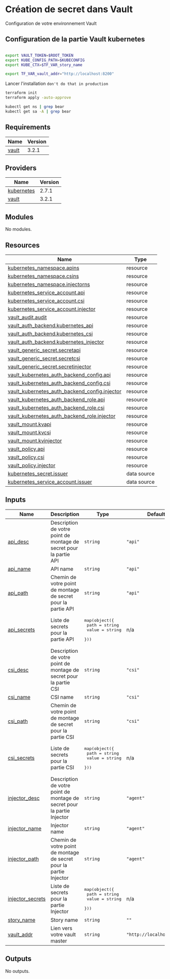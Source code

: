 <!-- BEGIN_TF_DOCS -->
# Création de secret dans Vault

Configuration de votre environnement Vault

## Configuration de la partie Vault kubernetes

```bash

export VAULT_TOKEN=$ROOT_TOKEN
export KUBE_CONFIG_PATH=$KUBECONFIG
export KUBE_CTX=$TF_VAR_story_name

export TF_VAR_vault_addr="http://localhost:8200"
```

Lancer l'installation `don't do that in production`

```bash
terraform init
terraform apply -auto-approve

kubectl get ns | grep bear
kubectl get sa -A | grep bear
```

## Requirements

| Name | Version |
|------|---------|
| <a name="requirement_vault"></a> [vault](#requirement\_vault) | 3.2.1 |

## Providers

| Name | Version |
|------|---------|
| <a name="provider_kubernetes"></a> [kubernetes](#provider\_kubernetes) | 2.7.1 |
| <a name="provider_vault"></a> [vault](#provider\_vault) | 3.2.1 |

## Modules

No modules.

## Resources

| Name | Type |
|------|------|
| [kubernetes_namespace.apins](https://registry.terraform.io/providers/hashicorp/kubernetes/latest/docs/resources/namespace) | resource |
| [kubernetes_namespace.csins](https://registry.terraform.io/providers/hashicorp/kubernetes/latest/docs/resources/namespace) | resource |
| [kubernetes_namespace.injectorns](https://registry.terraform.io/providers/hashicorp/kubernetes/latest/docs/resources/namespace) | resource |
| [kubernetes_service_account.api](https://registry.terraform.io/providers/hashicorp/kubernetes/latest/docs/resources/service_account) | resource |
| [kubernetes_service_account.csi](https://registry.terraform.io/providers/hashicorp/kubernetes/latest/docs/resources/service_account) | resource |
| [kubernetes_service_account.injector](https://registry.terraform.io/providers/hashicorp/kubernetes/latest/docs/resources/service_account) | resource |
| [vault_audit.audit](https://registry.terraform.io/providers/hashicorp/vault/3.2.1/docs/resources/audit) | resource |
| [vault_auth_backend.kubernetes_api](https://registry.terraform.io/providers/hashicorp/vault/3.2.1/docs/resources/auth_backend) | resource |
| [vault_auth_backend.kubernetes_csi](https://registry.terraform.io/providers/hashicorp/vault/3.2.1/docs/resources/auth_backend) | resource |
| [vault_auth_backend.kubernetes_injector](https://registry.terraform.io/providers/hashicorp/vault/3.2.1/docs/resources/auth_backend) | resource |
| [vault_generic_secret.secretapi](https://registry.terraform.io/providers/hashicorp/vault/3.2.1/docs/resources/generic_secret) | resource |
| [vault_generic_secret.secretcsi](https://registry.terraform.io/providers/hashicorp/vault/3.2.1/docs/resources/generic_secret) | resource |
| [vault_generic_secret.secretinjector](https://registry.terraform.io/providers/hashicorp/vault/3.2.1/docs/resources/generic_secret) | resource |
| [vault_kubernetes_auth_backend_config.api](https://registry.terraform.io/providers/hashicorp/vault/3.2.1/docs/resources/kubernetes_auth_backend_config) | resource |
| [vault_kubernetes_auth_backend_config.csi](https://registry.terraform.io/providers/hashicorp/vault/3.2.1/docs/resources/kubernetes_auth_backend_config) | resource |
| [vault_kubernetes_auth_backend_config.injector](https://registry.terraform.io/providers/hashicorp/vault/3.2.1/docs/resources/kubernetes_auth_backend_config) | resource |
| [vault_kubernetes_auth_backend_role.api](https://registry.terraform.io/providers/hashicorp/vault/3.2.1/docs/resources/kubernetes_auth_backend_role) | resource |
| [vault_kubernetes_auth_backend_role.csi](https://registry.terraform.io/providers/hashicorp/vault/3.2.1/docs/resources/kubernetes_auth_backend_role) | resource |
| [vault_kubernetes_auth_backend_role.injector](https://registry.terraform.io/providers/hashicorp/vault/3.2.1/docs/resources/kubernetes_auth_backend_role) | resource |
| [vault_mount.kvapi](https://registry.terraform.io/providers/hashicorp/vault/3.2.1/docs/resources/mount) | resource |
| [vault_mount.kvcsi](https://registry.terraform.io/providers/hashicorp/vault/3.2.1/docs/resources/mount) | resource |
| [vault_mount.kvinjector](https://registry.terraform.io/providers/hashicorp/vault/3.2.1/docs/resources/mount) | resource |
| [vault_policy.api](https://registry.terraform.io/providers/hashicorp/vault/3.2.1/docs/resources/policy) | resource |
| [vault_policy.csi](https://registry.terraform.io/providers/hashicorp/vault/3.2.1/docs/resources/policy) | resource |
| [vault_policy.injector](https://registry.terraform.io/providers/hashicorp/vault/3.2.1/docs/resources/policy) | resource |
| [kubernetes_secret.issuer](https://registry.terraform.io/providers/hashicorp/kubernetes/latest/docs/data-sources/secret) | data source |
| [kubernetes_service_account.issuer](https://registry.terraform.io/providers/hashicorp/kubernetes/latest/docs/data-sources/service_account) | data source |

## Inputs

| Name | Description | Type | Default | Required |
|------|-------------|------|---------|:--------:|
| <a name="input_api_desc"></a> [api\_desc](#input\_api\_desc) | Description de votre point de montage de secret pour la partie API | `string` | `"api"` | no |
| <a name="input_api_name"></a> [api\_name](#input\_api\_name) | API name | `string` | `"api"` | no |
| <a name="input_api_path"></a> [api\_path](#input\_api\_path) | Chemin de votre point de montage de secret pour la partie API | `string` | `"api"` | no |
| <a name="input_api_secrets"></a> [api\_secrets](#input\_api\_secrets) | Liste de secrets pour la partie API | <pre>map(object({<br>    path = string<br>    value = string<br>  }))</pre> | n/a | yes |
| <a name="input_csi_desc"></a> [csi\_desc](#input\_csi\_desc) | Description de votre point de montage de secret pour la partie CSI | `string` | `"csi"` | no |
| <a name="input_csi_name"></a> [csi\_name](#input\_csi\_name) | CSI name | `string` | `"csi"` | no |
| <a name="input_csi_path"></a> [csi\_path](#input\_csi\_path) | Chemin de votre point de montage de secret pour la partie CSI | `string` | `"csi"` | no |
| <a name="input_csi_secrets"></a> [csi\_secrets](#input\_csi\_secrets) | Liste de secrets pour la partie CSI | <pre>map(object({<br>    path = string<br>    value = string<br>  }))</pre> | n/a | yes |
| <a name="input_injector_desc"></a> [injector\_desc](#input\_injector\_desc) | Description de votre point de montage de secret pour la partie Injector | `string` | `"agent"` | no |
| <a name="input_injector_name"></a> [injector\_name](#input\_injector\_name) | Injector name | `string` | `"agent"` | no |
| <a name="input_injector_path"></a> [injector\_path](#input\_injector\_path) | Chemin de votre point de montage de secret pour la partie Injector | `string` | `"agent"` | no |
| <a name="input_injector_secrets"></a> [injector\_secrets](#input\_injector\_secrets) | Liste de secrets pour la partie Injector | <pre>map(object({<br>    path = string<br>    value = string<br>  }))</pre> | n/a | yes |
| <a name="input_story_name"></a> [story\_name](#input\_story\_name) | Story name | `string` | `""` | no |
| <a name="input_vault_addr"></a> [vault\_addr](#input\_vault\_addr) | Lien vers votre vault master | `string` | `"http://localhost:8200"` | no |

## Outputs

No outputs.
<!-- END_TF_DOCS -->